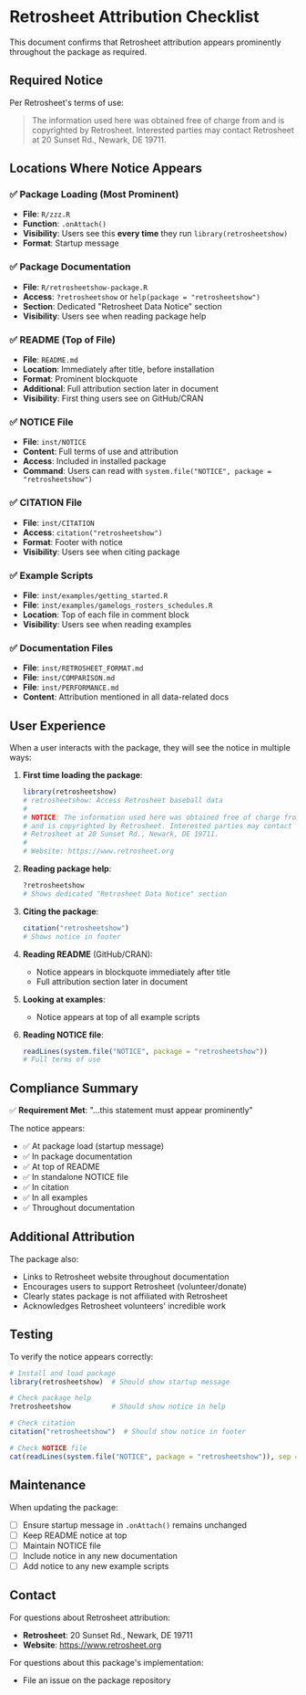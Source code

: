 # Retrosheet Attribution Checklist

This document confirms that Retrosheet attribution appears prominently throughout the package as required.

## Required Notice

Per Retrosheet's terms of use:

> The information used here was obtained free of charge from and is copyrighted by Retrosheet. Interested parties may contact Retrosheet at 20 Sunset Rd., Newark, DE 19711.

## Locations Where Notice Appears

### ✅ Package Loading (Most Prominent)
- **File**: `R/zzz.R`
- **Function**: `.onAttach()`
- **Visibility**: Users see this **every time** they run `library(retrosheetshow)`
- **Format**: Startup message

### ✅ Package Documentation
- **File**: `R/retrosheetshow-package.R`
- **Access**: `?retrosheetshow` or `help(package = "retrosheetshow")`
- **Section**: Dedicated "Retrosheet Data Notice" section
- **Visibility**: Users see when reading package help

### ✅ README (Top of File)
- **File**: `README.md`
- **Location**: Immediately after title, before installation
- **Format**: Prominent blockquote
- **Additional**: Full attribution section later in document
- **Visibility**: First thing users see on GitHub/CRAN

### ✅ NOTICE File
- **File**: `inst/NOTICE`
- **Content**: Full terms of use and attribution
- **Access**: Included in installed package
- **Command**: Users can read with `system.file("NOTICE", package = "retrosheetshow")`

### ✅ CITATION File
- **File**: `inst/CITATION`
- **Access**: `citation("retrosheetshow")`
- **Format**: Footer with notice
- **Visibility**: Users see when citing package

### ✅ Example Scripts
- **File**: `inst/examples/getting_started.R`
- **File**: `inst/examples/gamelogs_rosters_schedules.R`
- **Location**: Top of each file in comment block
- **Visibility**: Users see when reading examples

### ✅ Documentation Files
- **File**: `inst/RETROSHEET_FORMAT.md`
- **File**: `inst/COMPARISON.md`
- **File**: `inst/PERFORMANCE.md`
- **Content**: Attribution mentioned in all data-related docs

## User Experience

When a user interacts with the package, they will see the notice in multiple ways:

1. **First time loading the package**:
   ```r
   library(retrosheetshow)
   # retrosheetshow: Access Retrosheet baseball data
   # 
   # NOTICE: The information used here was obtained free of charge from
   # and is copyrighted by Retrosheet. Interested parties may contact
   # Retrosheet at 20 Sunset Rd., Newark, DE 19711.
   # 
   # Website: https://www.retrosheet.org
   ```

2. **Reading package help**:
   ```r
   ?retrosheetshow
   # Shows dedicated "Retrosheet Data Notice" section
   ```

3. **Citing the package**:
   ```r
   citation("retrosheetshow")
   # Shows notice in footer
   ```

4. **Reading README** (GitHub/CRAN):
   - Notice appears in blockquote immediately after title
   - Full attribution section later in document

5. **Looking at examples**:
   - Notice appears at top of all example scripts

6. **Reading NOTICE file**:
   ```r
   readLines(system.file("NOTICE", package = "retrosheetshow"))
   # Full terms of use
   ```

## Compliance Summary

✅ **Requirement Met**: "...this statement must appear prominently"

The notice appears:
- ✅ At package load (startup message)
- ✅ In package documentation
- ✅ At top of README
- ✅ In standalone NOTICE file
- ✅ In citation
- ✅ In all examples
- ✅ Throughout documentation

## Additional Attribution

The package also:
- Links to Retrosheet website throughout documentation
- Encourages users to support Retrosheet (volunteer/donate)
- Clearly states package is not affiliated with Retrosheet
- Acknowledges Retrosheet volunteers' incredible work

## Testing

To verify the notice appears correctly:

```r
# Install and load package
library(retrosheetshow)  # Should show startup message

# Check package help
?retrosheetshow          # Should show notice in help

# Check citation
citation("retrosheetshow")  # Should show notice in footer

# Check NOTICE file
cat(readLines(system.file("NOTICE", package = "retrosheetshow")), sep = "\n")
```

## Maintenance

When updating the package:
- [ ] Ensure startup message in `.onAttach()` remains unchanged
- [ ] Keep README notice at top
- [ ] Maintain NOTICE file
- [ ] Include notice in any new documentation
- [ ] Add notice to any new example scripts

## Contact

For questions about Retrosheet attribution:
- **Retrosheet**: 20 Sunset Rd., Newark, DE 19711
- **Website**: https://www.retrosheet.org

For questions about this package's implementation:
- File an issue on the package repository

